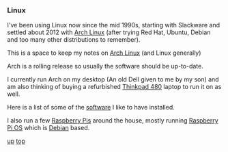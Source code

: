 ### Linux
I've been using Linux now since the mid 1990s, starting with Slackware and settled about 2012 with [Arch Linux](https://archlinux.org/) (after trying Red Hat, Ubuntu, Debian and too many other distributions to remember).  

This is a space to keep my notes on [Arch Linux](https://archlinux.org/) (and Linux generally)

Arch is a rolling release so usually the software should be up-to-date.

I currently run Arch on my desktop (An old Dell given to me by my son) and am also thinking of buying a refurbished [Thinkpad 480](https://www.amazon.co.uk/Lenovo-ThinkPad-T480-Windows-Ultrabook/dp/B0BY937M5D/ref=sr_1_3?crid=XQ7X1LGKMLSP&keywords=Thinkpad+T480&qid=1706192632&sprefix=thinkpad+t480%2Caps%2C64&sr=8-3) laptop to run it on as well.

Here is a list of some of the [software](Software.md) I like to have installed.

I also run a few [Raspberry Pis](https://www.raspberrypi.com) around the house, mostly running [Raspberry Pi OS](https://www.raspberrypi.com/software/operating-systems/) which is [Debian](https://www.debian.org) based.

[up](README.md)
[top](../README.md)
